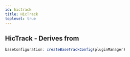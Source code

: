 ```yaml
---
id: hictrack
title: HicTrack
toplevel: true
---
```










## HicTrack - Derives from




```js
baseConfiguration: createBaseTrackConfig(pluginManager)
```

 
